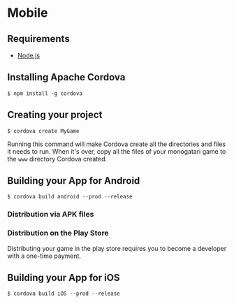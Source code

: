 # Mobile

## Requirements

* [Node.js](https://nodejs.org/en/)

## Installing Apache Cordova

```text
$ npm install -g cordova 
```

## Creating your project

```text
$ cordova create MyGame
```

Running this command will make Cordova create all the directories and files it needs to run. When it's over, copy all the files of your monogatari game to the `www` directory Cordova created.

## Building your App for Android

```text
$ cordova build android --prod --release
```

### Distribution via APK files

### Distribution on the Play Store

Distributing your game in the play store requires you to become a developer with a one-time payment.

## Building your App for iOS

```text
$ cordova build iOS --prod --release
```

## 

